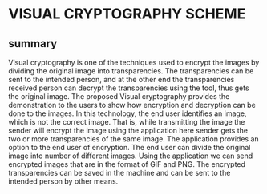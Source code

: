 
<html>



<body>
<h1>VISUAL CRYPTOGRAPHY SCHEME</h1>

<article>
<h2>summary</h2>
<p>
Visual cryptography is one of the techniques used to encrypt the
images by dividing the original image into transparencies. The
transparencies can be sent to the intended person, and at the
other end the transparencies received person can decrypt the
transparencies using the tool, thus gets the original image. The
proposed Visual cryptography provides the demonstration to the
users to show how encryption and decryption can be done to the
images. In this technology, the end user identifies an image,
which is not the correct image. That is, while transmitting the
image the sender will encrypt the image using the application
here sender gets the two or more transparencies of the same
image. The application provides an option to the end user of
encryption. The end user can divide the original image into
number of different images. Using the application we can send
encrypted images that are in the format of GIF and PNG. The
encrypted transparencies can be saved in the machine and can be
sent to the intended person by other means.
</p></article>



</body>
</html>
